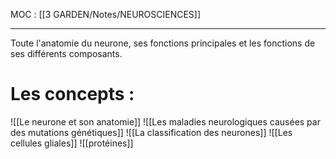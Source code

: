MOC : [[3 GARDEN/Notes/NEUROSCIENCES]]
***

Toute l'anatomie du neurone, ses fonctions principales et les fonctions de ses différents composants. 


# Les concepts :
![[Le neurone et son anatomie]]
![[Les maladies neurologiques causées par des mutations génétiques]]
![[La classification des neurones]]
![[Les cellules gliales]]
![[protéines]]
